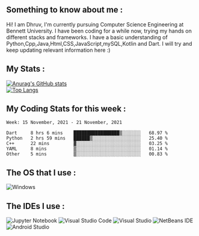 ## Something to know about me : <br>
Hi! I am Dhruv, I'm currently pursuing Computer Science Engineering at Bennett University. I have been coding for a while now, trying my hands on different stacks and frameworks.
I have a basic understanding of Python,Cpp,Java,Html,CSS,JavaScript,mySQL,Kotlin and Dart. I will try and keep updating relevant information here :)
<br>

## My Stats : <br>
[![Anurag's GitHub stats](https://github-readme-stats.vercel.app/api?username=DhruvLawaniya&show_icons=true&theme=tokyonight&hide=prs,issues)](https://github.com/anuraghazra/github-readme-stats)<br>
[![Top Langs](https://github-readme-stats.vercel.app/api/top-langs/?username=DhruvLawaniya&theme=tokyonight)](https://github.com/anuraghazra/github-readme-stats)
## My Coding Stats for this week : <br>
<!--START_SECTION:waka-->
```text
Week: 15 November, 2021 - 21 November, 2021

Dart     8 hrs 6 mins    █████████████████▒░░░░░░░   68.97 % 
Python   2 hrs 59 mins   ██████▒░░░░░░░░░░░░░░░░░░   25.40 % 
C++      22 mins         ▓░░░░░░░░░░░░░░░░░░░░░░░░   03.25 % 
YAML     8 mins          ▒░░░░░░░░░░░░░░░░░░░░░░░░   01.14 % 
Other    5 mins          ▒░░░░░░░░░░░░░░░░░░░░░░░░   00.83 % 
```
<!--END_SECTION:waka-->

## The OS that I use : <br>
![Windows](https://img.shields.io/badge/Windows-0078D6?style=for-the-badge&logo=windows&logoColor=white) <br>
## The IDEs I use : <br>
![Jupyter Notebook](https://img.shields.io/badge/jupyter-%23FA0F00.svg?style=for-the-badge&logo=jupyter&logoColor=white)
![Visual Studio Code](https://img.shields.io/badge/Visual%20Studio%20Code-0078d7.svg?style=for-the-badge&logo=visual-studio-code&logoColor=white) ![Visual Studio](https://img.shields.io/badge/Visual%20Studio-5C2D91.svg?style=for-the-badge&logo=visual-studio&logoColor=white) ![NetBeans IDE](https://img.shields.io/badge/NetBeansIDE-1B6AC6.svg?style=for-the-badge&logo=apache-netbeans-ide&logoColor=white) 
![Android Studio](https://img.shields.io/badge/Android%20Studio-3DDC84.svg?style=for-the-badge&logo=android-studio&logoColor=white)

<br>
